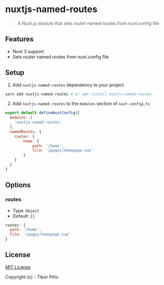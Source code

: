 # nuxtjs-named-routes

> A Nuxt.js module that sets router named routes from nuxt.config file
## Features

- Nuxt 3 support
- Sets router named routes from nuxt.config file
## Setup

1. Add `nuxtjs-named-routes` dependency to your project
```bash
yarn add nuxtjs-named-routes # or npm install nuxtjs-named-routes
```

2. Add `nuxtjs-named-routes` to the `modules` section of `nuxt.config.ts`

```js
export default defineNuxtConfig({
  modules: [
    'nuxtjs-named-routes'
  ],
  namedRoutes: {
    routes: {
        home: {
            path: '/home',
            file: '/pages/homepage.vue'
        }
    }
  }
}
```
## Options

### routes

- Type: `Object`
- Default: `{}`

```js
routes: {
  path: '/home',
  file: '/pages/homepage.vue'
}
```

## License

[MIT License](./LICENSE)

Copyright (c) - Tibor Piňo